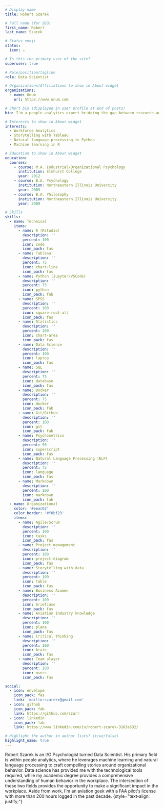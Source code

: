 ```yaml
---
# Display name
title: Robert Szarek

# Full name (for SEO)
first_name: Robert
last_name: Szarek

# Status emoji
status:
  icon: ☕️

# Is this the primary user of the site?
superuser: true

# Role/position/tagline
role: Data Scientist

# Organizations/Affiliations to show in About widget
organizations:
  - name: Unum
    url: https://www.unum.com

# Short bio (displayed in user profile at end of posts)
bio: I'm a people analytics expert bridging the gap between research and practice.

# Interests to show in About widget
interests:
  - Workforce Analytics
  - Storytelling with Tableau
  - Natural language processing in Python
  - Machine learning in R

# Education to show in About widget
education:
  courses:
    - course: M.A. Industrial/Organizational Psychology
      institution: Elmhurst College
      year: 2012
    - course: B.A. Psychology
      institution: Northeastern Illinois University
      year: 2009
    - course: B.A. Philosophy
      institution: Northeastern Illinois University
      year: 2009

# Skills
skills:
  - name: Technical
    items:
      - name: R (Rstudio)
        description: ''
        percent: 100
        icon: code
        icon_pack: fas
      - name: Tableau
        description: ''
        percent: 75
        icon: chart-line
        icon_pack: fas
      - name: Python (Jupyter/VSCode)
        description: ''
        percent: 75
        icon: python
        icon_pack: fab
      - name: SPSS
        description: ''
        percent: 100
        icon: square-root-alt
        icon_pack: fas
      - name: Statistics
        description: ''
        percent: 100
        icon: chart-area
        icon_pack: fas
      - name: Data Science
        description: ''
        percent: 100
        icon: laptop
        icon_pack: fas
      - name: SQL
        description: ''
        percent: 75
        icon: database
        icon_pack: fas
      - name: Docker
        description: ''
        percent: 75
        icon: docker
        icon_pack: fab
      - name: Git/Github
        description: ''
        percent: 100
        icon: git
        icon_pack: fab
      - name: Psychometrics
        description: ''
        percent: 90
        icon: superscript
        icon_pack: fas
      - name: Natural Language Processing (NLP)
        description: ''
        percent: 75
        icon: language
        icon_pack: fas
      - name: Markdown
        description: ''
        percent: 100
        icon: markdown
        icon_pack: fab
  - name: Organizational
    color: '#eeac02'
    color_border: '#f0bf23'
    items:
      - name: Agile/Scrum
        description: ''
        percent: 100
        icon: tasks
        icon_pack: fas
      - name: Project management
        description: ''
        percent: 100
        icon: project-diagram
        icon_pack: fas
      - name: Storytelling with data
        description: ''
        percent: 100
        icon: table
        icon_pack: fas
      - name: Business Acumen
        description: ''
        percent: 100
        icon: briefcase
        icon_pack: fas
      - name: Aviation industry knowledge
        description: ''
        percent: 100
        icon: plane
        icon_pack: fas
      - name: Critical thinking
        description: ''
        percent: 100
        icon: brain
        icon_pack: fas
      - name: Team player
        description: ''
        percent: 100
        icon: users
        icon_pack: fas

social:
  - icon: envelope
    icon_pack: fas
    link: 'mailto:szarekr@gmail.com'
  - icon: github
    icon_pack: fab
    link: https://github.com/szarr
  - icon: linkedin
    icon_pack: fab
    link: https://www.linkedin.com/in/robert-szarek-3163a632/

# Highlight the author in author lists? (true/false)
highlight_name: true
---
```


Robert Szarek is an I/O Psychologist turned Data Scientist. His primary field is within people analytics, where he leverages machine learning and natural language processing to craft compelling stories around organizational behavior. Data science has provided me with the technological tools required, while my academic degree provides a comprehensive understanding of human behavior in the workplace. The intersection of these two fields provides the opportunity to make a significant impact in the workplace. Aside from work, I'm an aviation geek with a FAA pilot's license with more than 200 hours logged in the past decade.
{style="text-align: justify;"}

